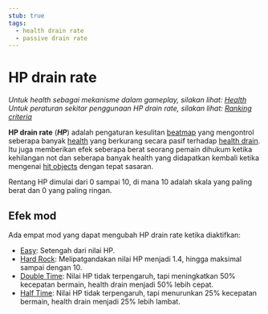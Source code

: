 ```yaml
---
stub: true
tags:
  - health drain rate
  - passive drain rate
---
```


# HP drain rate

*Untuk health sebagai mekanisme dalam gameplay, silakan lihat: [Health](/wiki/Beatmapping/Health)*
*Untuk peraturan sekitar penggunaan HP drain rate, silakan lihat: [Ranking criteria](/wiki/Ranking_Criteria)*

**HP drain rate** (***HP***) adalah pengaturan kesulitan [beatmap](/wiki/Beatmaps) yang mengontrol seberapa banyak [health](/wiki/Beatmapping/Health) yang berkurang secara pasif terhadap [health drain](/wiki/Beatmapping/Health_drain). Itu juga memberikan efek seberapa berat seorang pemain dihukum ketika kehilangan not dan seberapa banyak health yang didapatkan kembali ketika mengenai [hit objects](/wiki/Hit_Objects) dengan tepat sasaran.

Rentang HP dimulai dari 0 sampai 10, di mana 10 adalah skala yang paling berat dan 0 yang paling ringan.

## Efek mod

Ada empat mod yang dapat mengubah HP drain rate ketika diaktifkan:

- [Easy](/wiki/Game_modifier/Easy): Setengah dari nilai HP.
- [Hard Rock](/wiki/Game_modifier/Hard_Rock): Melipatgandakan nilai HP menjadi 1.4, hingga maksimal sampai dengan 10.
- [Double Time](/wiki/Game_modifier/Double_Time): Nilai HP tidak terpengaruh, tapi meningkatkan 50% kecepatan bermain, health drain menjadi 50% lebih cepat.
- [Half Time](/wiki/Game_modifier/Half_Time): Nilai HP tidak terpengaruh, tapi menurunkan 25% kecepatan bermain, health drain menjadi 25% lebih lambat.
